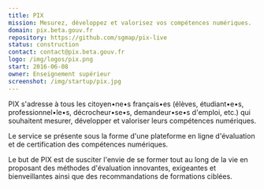 ```yaml
---
title: PIX
mission: Mesurez, développez et valorisez vos compétences numériques.
domain: pix.beta.gouv.fr
repository: https://github.com/sgmap/pix-live
status: construction
contact: contact@pix.beta.gouv.fr
logo: /img/logos/pix.png
start: 2016-06-08
owner: Enseignement supérieur
screenshot: /img/startup/pix.jpg
---
```


PIX s'adresse à tous les citoyen•ne•s français•es (élèves, étudiant•e•s, professionnel•le•s, décrocheur•se•s, demandeur•se•s d'emploi, etc.) qui souhaitent mesurer, développer et valoriser leurs compétences numériques.

Le service se présente sous la forme d'une plateforme en ligne d'évaluation et de certification des compétences numériques.

Le but de PIX est de susciter l'envie de se former tout au long de la vie en proposant des méthodes d'évaluation innovantes, exigeantes et bienveillantes ainsi que des recommandations de formations ciblées.
